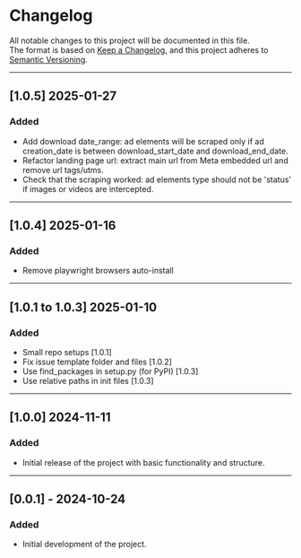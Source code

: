 # Changelog

All notable changes to this project will be documented in this file.  
The format is based on [Keep a Changelog](https://keepachangelog.com/en/1.0.0/), and this project adheres to [Semantic Versioning](https://semver.org/).

[//]: # (## [Unreleased])

[//]: # (### Added)

[//]: # (- Description of any new feature or functionality added to the project.)

[//]: # ()
[//]: # (### Changed)

[//]: # (- Description of changes or improvements made to existing features.)

[//]: # ()
[//]: # (### Fixed)

[//]: # (- Description of bugs or issues that have been fixed.)

[//]: # ()
[//]: # (### Deprecated)

[//]: # (- Description of features that are no longer recommended for use and may be removed in future versions.)

[//]: # ()
[//]: # (### Removed)

[//]: # (- Description of any features that were removed from the project.)

[//]: # ()
[//]: # (### Security)

[//]: # (- Description of any security issues that were addressed.)

---

## [1.0.5] 2025-01-27
### Added
- Add download date_range:
  ad elements will be scraped only if ad creation_date is between download_start_date and download_end_date.
- Refactor landing page url:
  extract main url from Meta embedded url and remove url tags/utms.
- Check that the scraping worked:
  ad elements type should not be 'status' if images or videos are intercepted.

---

## [1.0.4] 2025-01-16
### Added
- Remove playwright browsers auto-install

---

## [1.0.1 to 1.0.3] 2025-01-10
### Added
- Small repo setups [1.0.1]
- Fix issue template folder and files [1.0.2]
- Use find_packages in setup.py (for PyPI) [1.0.3]
- Use relative paths in init files [1.0.3]

---

## [1.0.0] 2024-11-11
### Added
- Initial release of the project with basic functionality and structure.

---

## [0.0.1] - 2024-10-24
### Added
- Initial development of the project.
